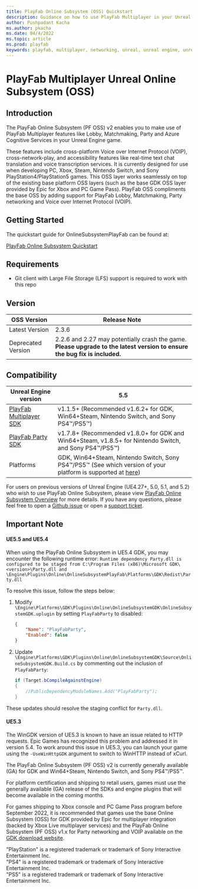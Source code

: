 ```yaml
---
title: PlayFab Online Subsystem (OSS) Quickstart
description: Guidance on how to use PlayFab Multiplayer in your Unreal Engine 4 and Unreal Engine 5 Project.
author: Pushpadant Kacha
ms.author: pkacha
ms.date: 04/4/2022
ms.topic: article
ms.prod: playfab
keywords: playfab, multiplayer, networking, unreal, unreal engine, unreal engine 4, unreal engine 5, ue4, ue5, middleware
---
```


# PlayFab Multiplayer Unreal Online Subsystem (OSS)

## Introduction

The PlayFab Online Subsystem (PF OSS) v2 enables you to make use of PlayFab Multiplayer features like Lobby, Matchmaking, Party and Azure Cognitive Services in your Unreal Engine game.

These features include cross-platform Voice over Internet Protocol (VOIP), cross-network-play, and accessibility features like real-time text chat translation and voice transcription services. It is currently designed for use when developing PC, Xbox, Steam, Nintendo Switch, and Sony PlayStation4/PlayStation5 games. This OSS layer works seamlessly on top of the existing base platform OSS layers (such as the base GDK OSS layer provided by Epic for Xbox and PC Game Pass). PlayFab OSS compliments the base OSS by adding support for PlayFab Lobby, Matchmaking, Party networking and Voice over Internet Protocol (VOIP).

## Getting Started

The quickstart guide for OnlineSubsystemPlayFab can be found at:

[PlayFab Online Subsystem Quickstart](https://docs.microsoft.com/gaming/playfab/features/multiplayer/networking/party-unreal-engine-oss-quickstart)

## Requirements

* Git client with Large File Storage (LFS) support is required to work with this repo

## Version

|OSS Version|Release Note|
|-|-|
Latest Version |2.3.6|
Deprecated Version |2.2.6 and 2.27 may potentially crash the game. **Please upgrade to the latest version to ensure the bug fix is included.**|

## Compatibility

|Unreal Engine version|5.5|
|-|-|
[PlayFab Multiplayer SDK](https://learn.microsoft.com/en-us/gaming/playfab/features/multiplayer/lobby/lobby-matchmaking-sdks/lobby-matchmaking-sdks) | v1.1.5+ (Recommended v1.6.2+ for GDK, Win64+Steam, Nintendo Switch, and Sony PS4™/PS5™)
[PlayFab Party SDK](https://learn.microsoft.com/en-us/gaming/playfab/features/multiplayer/networking/party-sdks) | v1.7.8+ (Recommended v1.8.0+ for GDK and Win64+Steam, v1.8.5+ for Nintendo Switch, and Sony PS4™/PS5™)
Platforms|GDK, Win64+Steam, Nintendo Switch, Sony PS4™/PS5™ (See which version of your platform is supported at [here](https://learn.microsoft.com/en-us/gaming/playfab/features/multiplayer/networking/party-unreal-engine-oss-overview#which-versions-of-the-microsoft-game-development-kit-gdk-are-supported))

For users on previous versions of Unreal Engine (UE4.27+, 5.0, 5.1, and 5.2) who wish to use PlayFab Online Subsystem, please view [PlayFab Online Subsystem Overview](https://learn.microsoft.com/en-us/gaming/playfab/features/multiplayer/networking/party-unreal-engine-oss-overview#which-versions-of-unreal-engine-are-supported) for more details.
If you have any questions, please feel free to open a [Github issue](https://github.com/PlayFab/PlayFabMultiplayerUnreal/issues/new) or open a [support ticket](https://playfab.com/contact/).
## Important Note
#### UE5.5 and UE5.4

When using the PlayFab Online Subsystem in UE5.4 GDK, you may encounter the following runtime error: 
`Runtime dependency Party.dll is configured to be staged from C:\Program Files (x86)\Microsoft GDK\<version>\Party.dll and \Engine\Plugins\Online\OnlineSubsystemPlayFab\Platforms\GDK\Redist\Party.dll`


To resolve this issue, follow the steps below:

1. Modify `\Engine\Platforms\GDK\Plugins\Online\OnlineSubsystemGDK\OnlineSubsystemGDK.uplugin` by setting `PlayFabParty` to disabled:
    ```json
    {
        "Name": "PlayFabParty",
        "Enabled": false
    }
    ```

2. Update `\Engine\Platforms\GDK\Plugins\Online\OnlineSubsystemGDK\Source\OnlineSubsystemGDK.Build.cs` by commenting out the inclusion of `PlayFabParty`:
    ```csharp
    if (Target.bCompileAgainstEngine)
    {
        //PublicDependencyModuleNames.Add("PlayFabParty");
    }
    ```

These updates should resolve the staging conflict for `Party.dll`.

#### UE5.3
The WinGDK version of UE5.3 is known to have an issue related to HTTP requests. Epic Games has recognized this problem and addressed it in version 5.4. To work around this issue in UE5.3, you can launch your game using the `-UseWinHttpGDK` argument to switch to WinHTTP instead of xCurl.

The PlayFab Online Subsystem (PF OSS) v2 is currently generally available (GA) for GDK and Win64+Steam, Nintendo Switch, and Sony PS4™/PS5™.

For platform certification and shipping to retail users, games must use the generally available (GA) release of the SDKs and engine plugins that will become available in the coming months.

For games shipping to Xbox console and PC Game Pass program before September 2022, it is recommended that games use the base Online Subsystem (OSS) for GDK provided by Epic for multiplayer integration (backed by Xbox Live multiplayer services) and the PlayFab Online Subsystem (PF OSS) v1.x for Party networking and VOIP available on the [GDK download website](https://aka.ms/gdkdl).

"PlayStation" is a registered trademark or trademark of Sony Interactive Entertainment Inc.<br />
"PS4" is a registered trademark or trademark of Sony Interactive Entertainment Inc.<br />
"PS5" is a registered trademark or trademark of Sony Interactive Entertainment Inc.
